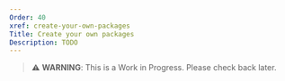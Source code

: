 ```yaml
---
Order: 40
xref: create-your-own-packages
Title: Create your own packages
Description: TODO
---
```


> :warning: **WARNING**: This is a Work in Progress. Please check back later.